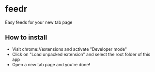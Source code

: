 # feedr

Easy feeds for your new tab page

## How to install

- Visit chrome://extensions and activate "Developer mode"
- Click on "Load unpacked extension" and select the root folder of this app
- Open a new tab page and you're done!
